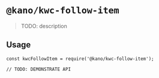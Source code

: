 # `@kano/kwc-follow-item`

> TODO: description

## Usage

```
const kwcFollowItem = require('@kano/kwc-follow-item');

// TODO: DEMONSTRATE API
```
